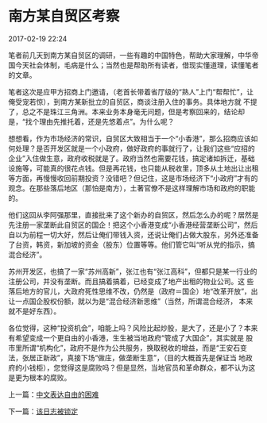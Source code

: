 # 南方某自贸区考察

2017-02-19 22:24

笔者前几天到南方某自贸区的调研，一些有趣的中国特色，帮助大家理解，中华帝国今天社会体制，毛病是什么；当然也是帮助所有读者，借现实懂道理，读懂笔者的文章。

笔者这次是应甲方招商上门邀请，（老首长带着省厅级的“熟人”上门“帮帮忙”，让俺受宠若惊），到南方某新批立的自贸区，商谈注册入住的事务。具体地方就
不提了，总之不是珠江三角洲。本来业务本身毫无问题，但是考察回来的，结论却是，“找个理由先推托着，还是先悠着点”。为什么呢？

想想看，作为市场经济的常识，自贸区大致相当于一个“小香港”，那么招商应该如何处理？是否开发区就是一个小政府，做好政府的事就行了，让我们这些“应招的企业”入住做生意，政府收税就是了。政府当然也需要花钱，搞定诸如拆迁，基础设施等，可能真的很花点钱。但是再花钱，也只能从税收里，顶多从土地出让出租等方面，再慢慢收回前期投资？没错吧？但记住，这是市场经济下“小政府”才有的观念。在那些落后地区（那怕是南方），土著官僚不是这样理解市场和政府的职能的。

他们这回从李阿强那里，直接批来了这个新办的自贸区，然后怎么办的呢？居然是先注册一家垄断此自贸区的国企！把这个小香港变成“小香港经营垄断公司”，然后自以为前程一切大好，然后让俺们带钱入资，还说让俺们占做大股东，另外还准备了台资，韩资，新加坡的资金（股东）位置等等。他们管它叫“听从党的指示，搞混合经济”。

苏州开发区，也搞了一家“苏州高新”，张江也有“张江高科”，但都只是某一行业的注册公司，并没有垄断。而且搞着搞着，已经变成了地产出租的物业公司。这
些落后地方的官儿，大政府死性思维不改，仍然是（政府＝国企）地“改革开放”，出让一点国企股权份额，就以为是“混合经济新思维”（当然，所谓混合经济，
本来就不是好东西）。

各位觉得，这种“投资机会”，咱能上吗？风险比起炒股，是大了，还是小了？本来有希望变成一个更自由的小香港，生生被当地政府“管成了大国企”，其实就是
股市里所谓“机构化”，政府不是作为公共服务，换取税收的增益，而是“王安石变法，张居正新政”，真接下场“做庄，做垄断生意”，（目的大概首先是保证当
地政府的小钱柜），您觉得这是腐败吗？但是显然，当地官员和革命群众，都不认为这是更为根本的腐败。

上一篇：[中文表达自由的困难](http://darthvad.blog.sohu.com/323833501.html)

下一篇：[该日志被锁定](http://darthvad.blog.sohu.com/323833433.html)

